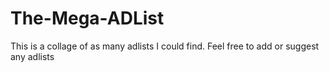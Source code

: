 # The-Mega-ADList
This is a collage of as many adlists I could find. Feel free to add or suggest any adlists
